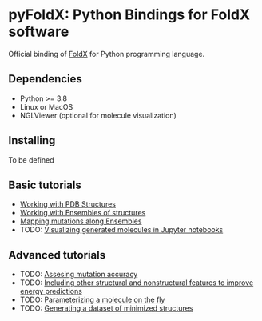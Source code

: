 # pyFoldX: Python Bindings for FoldX software

Official binding of [FoldX](http://foldxsuite.crg.eu/) for Python programming language.

## Dependencies

- Python >= 3.8
- Linux or MacOS
- NGLViewer (optional for molecule visualization)

## Installing

To be defined

## Basic tutorials

- [Working with PDB Structures](https://github.com/leandroradusky/pyFoldX/blob/master/notebooks/StructureUsage.ipynb)
- [Working with Ensembles of structures](https://github.com/leandroradusky/pyFoldX/blob/master/notebooks/EnsembleStability.ipynb)
- [Mapping mutations along Ensembles](https://github.com/leandroradusky/pyFoldX/blob/master/notebooks/EnsembleMutation.ipynb)
- TODO: [Visualizing generated molecules in Jupyter notebooks]()

## Advanced tutorials

- TODO: [Assesing mutation accuracy]()
- TODO: [Including other structural and nonstructural features to improve energy predictions]()
- TODO: [Parameterizing a molecule on the fly]()
- TODO: [Generating a dataset of minimized structures]()
